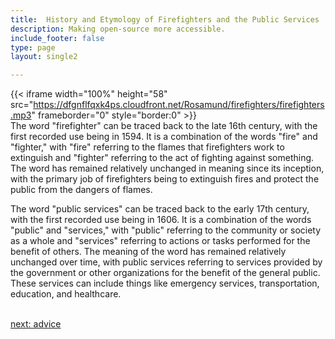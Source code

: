 ```yaml
---
title:  History and Etymology of Firefighters and the Public Services  Industry
description: Making open-source more accessible.
include_footer: false
type: page
layout: single2

---
```


{{< iframe width="100%" height="58" src="https://dfgnflfqxk4ps.cloudfront.net/Rosamund/firefighters/firefighters.mp3" frameborder="0" style="border:0" >}}<br>
The word "firefighter" can be traced back to the late 16th century, with the first recorded use being in 1594. It is a combination of the words "fire" and "fighter," with "fire" referring to the flames that firefighters work to extinguish and "fighter" referring to the act of fighting against something. The word has remained relatively unchanged in meaning since its inception, with the primary job of firefighters being to extinguish fires and protect the public from the dangers of flames.

The word "public services" can be traced back to the early 17th century, with the first recorded use being in 1606. It is a combination of the words "public" and "services," with "public" referring to the community or society as a whole and "services" referring to actions or tasks performed for the benefit of others. The meaning of the word has remained relatively unchanged over time, with public services referring to services provided by the government or other organizations for the benefit of the general public. These services can include things like emergency services, transportation, education, and healthcare.

<br>
<a href="https://workdojos.com/firefighters/advice">next: advice</a>
<br>
</p>